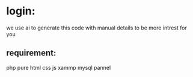 # login:
we use ai to generate this code with manual  details to be more intrest for you
## requirement:
php pure 
html css js
xammp mysql pannel
